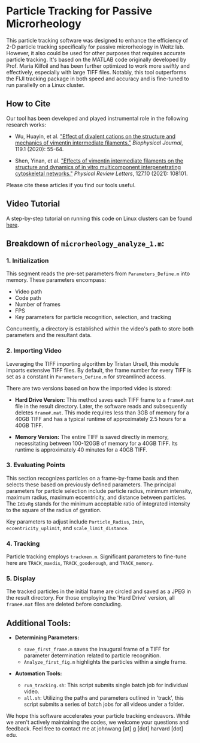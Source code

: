 # Particle Tracking for Passive Microrheology 

This particle tracking software was designed to enhance the efficiency of 2-D particle tracking specifically for passive microrheology in Weitz lab. However, it also could be used for other purposes that requires accurate particle tracking. It's based on the MATLAB code originally developed by Prof. Maria Kilfoil and has been further optimized to work more swiftly and effectively, especially with large TIFF files. Notably, this tool outperforms the FIJI tracking package in both speed and accuracy and is fine-tuned to run parallelly on a Linux cluster.
## How to Cite
Our tool has been developed and played instrumental role in the following research works:
- Wu, Huayin, et al. ["Effect of divalent cations on the structure and mechanics of vimentin intermediate filaments."](https://www.cell.com/biophysj/pdf/S0006-3495(20)30417-3.pdf) _Biophysical Journal_, 119.1 (2020): 55-64.
  
- Shen, Yinan, et al. ["Effects of vimentin intermediate filaments on the structure and dynamics of in vitro multicomponent interpenetrating cytoskeletal networks."](https://journals.aps.org/prl/abstract/10.1103/PhysRevLett.127.108101) _Physical Review Letters_, 127.10 (2021): 108101.

Please cite these articles if you find our tools useful.
## Video Tutorial
A step-by-step tutorial on running this code on Linux clusters can be found [here](https://www.youtube.com/watch?v=b3jeW9S037E).

## Breakdown of `microrheology_analyze_1.m`:

### 1. Initialization
This segment reads the pre-set parameters from `Parameters_Define.m` into memory. These parameters encompass:
- Video path
- Code path
- Number of frames
- FPS
- Key parameters for particle recognition, selection, and tracking

Concurrently, a directory is established within the video's path to store both parameters and the resultant data.

### 2. Importing Video
Leveraging the TIFF importing algorithm by Tristan Ursell, this module imports extensive TIFF files. By default, the frame number for every TIFF is set as a constant in `Parameters_Define.m` for streamlined access.

There are two versions based on how the imported video is stored:
- **Hard Drive Version:** This method saves each TIFF frame to a `frame#.mat` file in the result directory. Later, the software reads and subsequently deletes `frame#.mat`. This mode requires less than 3GB of memory for a 40GB TIFF and has a typical runtime of approximately 2.5 hours for a 40GB TIFF.
  
- **Memory Version:** The entire TIFF is saved directly in memory, necessitating between 100-120GB of memory for a 40GB TIFF. Its runtime is approximately 40 minutes for a 40GB TIFF.

### 3. Evaluating Points
This section recognizes particles on a frame-by-frame basis and then selects these based on previously defined parameters. The principal parameters for particle selection include particle radius, minimum intensity, maximum radius, maximum eccentricity, and distance between particles. The `IdivRg` stands for the minimum acceptable ratio of integrated intensity to the square of the radius of gyration.

Key parameters to adjust include `Particle_Radius`, `Imin`, `eccentricity_uplimit`, and `scale_limit_distance`.

### 4. Tracking
Particle tracking employs `trackmen.m`. Significant parameters to fine-tune here are `TRACK_maxdis`, `TRACK_goodenough`, and `TRACK_memory`.

### 5. Display
The tracked particles in the initial frame are circled and saved as a JPEG in the result directory. For those employing the 'Hard Drive' version, all `frame#.mat` files are deleted before concluding.

## Additional Tools:

- **Determining Parameters:** 
  - `save_first_frame.m` saves the inaugural frame of a TIFF for parameter determination related to particle recognition.
  - `Analyze_first_fig.m` highlights the particles within a single frame.
  
- **Automation Tools:** 
  - `run_tracking.sh`: This script submits single batch job for individual video.
  - `all.sh`: Utilizing the paths and parameters outlined in 'track', this script submits a series of batch jobs for all videos under a folder.


We hope this software accelerates your particle tracking endeavors. While we aren't actively maintaining the codes, we welcome your questions and feedback. Feel free to contact me at johnwang [at] g [dot] harvard [dot] edu.
